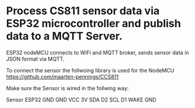 # Process CS811 sensor data via ESP32 microcontroller and publish data to a MQTT Server.

ESP32 nodeMCU connects to WiFi and MQTT broker, sends sensor data in JSON format via MQTT.

To connect the sensor the follwoing library is used for the NodeMCU https://github.com/maarten-pennings/CCS811

Make sure the Sensor is wired in the follwing way: 

Sensor  ESP32
GND     GND
VCC     3V
SDA     D2
SCL     D1
WAKE    GND


